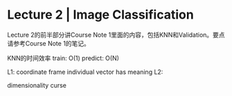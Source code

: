 Lecture 2 | Image Classification
===
Lecture 2的前半部分讲Course Note 1里面的内容，包括KNN和Validation。要点请参考Course Note 1的笔记。


KNN的时间效率
train: O(1)
predict: O(N)


L1: coordinate frame
individual vector has meaning
L2:

dimensionality curse
